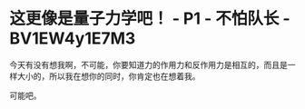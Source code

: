 # 这更像是量子力学吧！ - P1 - 不怕队长 - BV1EW4y1E7M3

今天有没有想我啊，不可能，你要知道力的作用力和反作用力是相互的，而且是一样大小的，所以我在想你的同时，你肯定也在想着我。

可能吧。